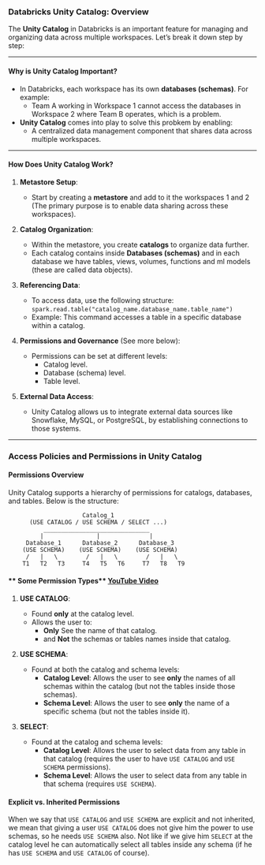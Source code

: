 
### **Databricks Unity Catalog: Overview**

The **Unity Catalog** in Databricks is an important feature for managing and organizing data  across multiple workspaces. Let’s break it down step by step:

---

#### **Why is Unity Catalog Important?**
- In Databricks, each workspace has its own **databases (schemas)**. For example:
  - Team A working in Workspace 1 cannot access the databases in Workspace 2 where Team B operates, which is a problem.
- **Unity Catalog** comes into play to solve this probkem by enabling:
  - A centralized data management component that shares data across multiple workspaces.
---

#### **How Does Unity Catalog Work?**

1. **Metastore Setup**:
   - Start by creating a **metastore** and add to it the workspaces 1 and 2 (The primary purpose is to enable data sharing across these workspaces).

2. **Catalog Organization**:
   - Within the metastore, you create **catalogs** to organize data further.
   - Each catalog contains inside **Databases (schemas)** and in each database we have tables, views, volumes, functions and ml models (these are called data objects).

3. **Referencing Data**:
   - To access data, use the following structure:  
     `spark.read.table("catalog_name.database_name.table_name")`
   - Example: This command accesses a table in a specific database within a catalog.

4. **Permissions and Governance** (See more below):
   - Permissions can be set at different levels:
     - Catalog level.
     - Database (schema) level.
     - Table level.
       
5. **External Data Access**:
   - Unity Catalog allows us to integrate external data sources like Snowflake, MySQL, or PostgreSQL, by establishing connections to those systems.

---

### **Access Policies and Permissions in Unity Catalog**

#### **Permissions Overview**
Unity Catalog supports a hierarchy of permissions for catalogs, databases, and tables. Below is the structure:

```
                     Catalog_1
      (USE CATALOG / USE SCHEMA / SELECT ...)
          ______________________________
         |               |              |
     Database_1      Database_2      Database_3
    (USE SCHEMA)    (USE SCHEMA)    (USE SCHEMA)
     /   |   \        /   |   \        /   |   \
    T1   T2   T3     T4   T5   T6     T7   T8   T9
```

#### ** Some Permission Types** [YouTube Video](https://www.youtube.com/watch?v=9HxSWYUeQgE&list=PL6pAXQQpiH-mi8AO5_UDPpOPPjted9kCv&index=9)

1. **USE CATALOG**:
   - Found **only** at the catalog level.
   - Allows the user to:
     - **Only** See the name of that catalog.
     - and **Not** the schemas or tables names inside that catalog.

2. **USE SCHEMA**:
   - Found at both the catalog and schema levels:
     - **Catalog Level**: Allows the user to see **only** the names of all schemas within the catalog (but not the tables inside those schemas).
     - **Schema Level**: Allows the user to see **only** the name of a specific schema (but not the tables inside it).

3. **SELECT**:
   - Found at the catalog and schema levels:
     - **Catalog Level**: Allows the user to select data from any table in that catalog (requires the user to have `USE CATALOG` and `USE SCHEMA` permissions).
     - **Schema Level**: Allows the user to select data from any table in that schema (requires `USE SCHEMA`).

#### **Explicit vs. Inherited Permissions**
When we say that `USE CATALOG` and `USE SCHEMA` are explicit and not inherited, we mean that giving a user `USE CATALOG` does not give him the power to use schemas, so he needs `USE SCHEMA` also.
Not like if we give him `SELECT` at the catalog level he can automatically select all tables inside any schema (if he has `USE SCHEMA` and `USE CATALOG` of course).
